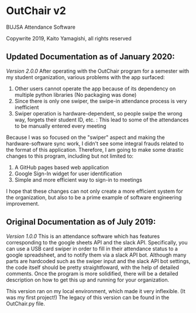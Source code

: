 # OutChair v2
BUJSA Attendance Software

Copywrite 2019, Kaito Yamagishi, all rights reserved

## Updated Documentation as of January 2020:
*Version 2.0.0*
After operating with the OutChair program for a semester with my student organization, various problems with the app surfaced:
1. Other users cannot operate the app because of its dependency on multiple python libraries (No packaging was done)
2. Since there is only one swiper, the swipe-in attendance process is very inefficient
3. Swiper operation is hardware-dependent, so people swipe the wrong way, forgets their student ID, etc. : This lead to some of the attendances to be manually entered every meeting

Because I was so focused on the "swiper" aspect and making the hardware-software sync work, I didn't see some integral frauds related to the format of this application. Therefore, I am going to make some drastic changes to this program, including but not limited to:
1. A GitHub pages based web application
2. Google Sign-In widget for user identification
3. Simple and more efficient way to sign-in to meetings

I hope that these changes can not only create a more efficient system for the organization, but also to be a prime example of software engineering improvement.

## Original Documentation as of July 2019:
*Version 1.0.0*
This is an attendance software which has features corresponding to the google sheets API and the slack API.
Specifically, you can use a USB card swiper in order to fill in their attendance status to a google spreadsheet,
and to notify them via a slack API bot. Although many parts are hardcoded such as the swiper input and the slack API bot settings,
the code itself should be pretty straightfoward, with the help of detailed comments. Once the program is more solidified,
there will be a detailed description on how to get this up and running for your organization.

This version ran on my local environment, which made it very inflexible. (It was my first project!) The legacy of this version can be found in the OutChair.py file.
